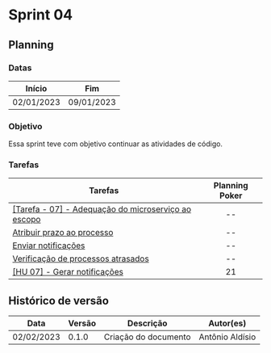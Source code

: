 # Sprint 04

## Planning

### Datas

| Início | Fim |
| :--:|:--:|
| 02/01/2023 | 09/01/2023 |


### Objetivo

Essa sprint teve com objetivo continuar as atividades de código.

### Tarefas

| Tarefas | Planning Poker |
| -- |  :--: |
| [[Tarefa - 07] - Adequação do microserviço ao escopo](https://github.com/fga-eps-mds/2022-2-CAPJu-service/issues/9) | -- |
| [Atribuir prazo ao processo](https://github.com/fga-eps-mds/2022-2-CAPJu-Doc/issues/133) | -- |
| [Enviar notificações](https://github.com/fga-eps-mds/2022-2-CAPJu-doc/issues/135) | -- |
| [Verificação de processos atrasados](https://github.com/fga-eps-mds/2022-2-CAPJu-Doc/issues/134) | -- |
| [[HU 07] - Gerar notificações](https://github.com/fga-eps-mds/2022-2-CAPJu-doc/issues/132) | 21 |


## Histórico de versão

| Data | Versão | Descrição | Autor(es) |
| ---- | ------ | --------- | --------- |
| 02/02/2023 | 0.1.0 | Criação do documento | Antônio Aldísio |
